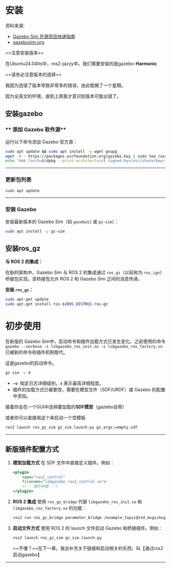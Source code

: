 



# 安装



资料来源:



- [Gazebo Sim 开源项目快速指南](https://blog.csdn.net/gitblog_00323/article/details/141211006)
- [gazebosim.org](https://gazebosim.org/api/sim/7/tutorials.html)

==注意安装版本==

在Ubuntu24.04lts中，ros2-jazzy中。我们需要安装的是gazebo-**Harmonic**



==请务必注意版本的选择==

我因为选错了版本导致非常多的错误，由此耽搁了一个星期。

因为全英文的环境，直到上周我才意识到版本可能出错了。

##  安装gazebo

### ** 添加 Gazebo 软件源**

运行以下命令添加 Gazebo 官方源：

```bash
sudo apt update && sudo apt install -y wget gnupg
wget -O - https://packages.osrfoundation.org/gazebo.key | sudo tee /usr/share/keyrings/gazebo-archive-keyring.gpg > /dev/null
echo "deb [arch=$(dpkg --print-architecture) signed-by=/usr/share/keyrings/gazebo-archive-keyring.gpg] http://packages.osrfoundation.org/gazebo/ubuntu-stable $(lsb_release -cs) main" | sudo tee /etc/apt/sources.list.d/gazebo-stable.list > /dev/null
```

------

### **更新包列表**

```bash
sudo apt update
```

------

### **安装 Gazebo**

安装最新版本的 Gazebo Sim（如 `gazebo11` 或 `gz-sim`）：

```bash
sudo apt install -y gz-sim
```

## 安装ros_gz



**与 ROS 2 的集成：**

在新的架构中，Gazebo Sim 与 ROS 2 的集成通过 `ros_gz`（以前称为 `ros_ign`）桥接包实现。该桥接包允许 ROS 2 和 Gazebo Sim 之间的消息传递。

**安装 `ros_gz`：**

```bash
sudo apt-get update
sudo apt-get install ros-${ROS_DISTRO}-ros-gz
```



# 初步使用

在新版的 Gazebo Sim中，启动命令和插件加载方式已发生变化。之前使用的命令 `gazebo --verbose -s libgazebo_ros_init.so -s libgazebo_ros_factory.so` 已被新的命令和插件机制取代。





这是gazebo的启动命令。



```bash
gz sim -v 4
```

- **`-v`**: 指定日志详细级别，`4` 表示最高详细程度。
- 插件的加载方式已被更改，需要在模型文件（SDF/URDF）或 Gazebo 的配置中添加。

接着你会在一个GUI中选择要加载的**SDF模型**（gazebo自带）



或者你可以直接用这个来启动一个空模板

```bash
ros2 launch ros_gz_sim gz_sim.launch.py gz_args:=empty.sdf
```

------

## **新版插件配置方式**

1. **模型加载方式** 在 SDF 文件中直接定义插件。例如：

   ```xml
   <plugin
       name="ros2_control"
       filename="libgazebo_ros2_control.so">
       <!-- 插件参数 -->
   </plugin>
   ```

2. **ROS 2 集成** 使用 `ros_gz_bridge` 代替 `libgazebo_ros_init.so` 和 `libgazebo_ros_factory.so` 的功能：

   ```bash
   ros2 run ros_gz_bridge parameter_bridge /example_topic@std_msgs/msg/String@gz.msgs.StringMsg
   ```

3. **启动文件方式** 使用 ROS 2 的 launch 文件启动 Gazebo 和桥接插件。例如：

   ```bash
   ros2 launch ros_gz_sim gz_sim.launch.py
   ```

   

   ==不懂？==在下一章。我会补充关于链接和启动相关的东西。叫【通过ros2启动gazebo】

------



